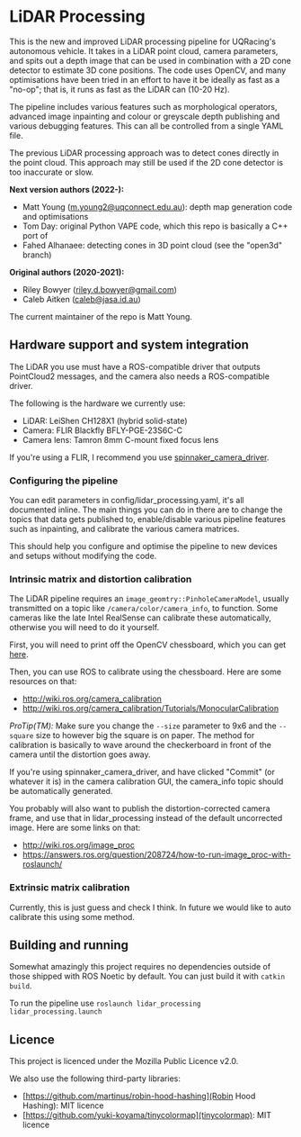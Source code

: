 # LiDAR Processing
This is the new and improved LiDAR processing pipeline for UQRacing's autonomous vehicle. 
It takes in a LiDAR point cloud, camera parameters, and spits out a depth image that can be used in 
combination with a 2D cone detector to estimate 3D cone positions. The code uses OpenCV, and many 
optimisations have been tried in an effort to have it be ideally as fast as a "no-op"; that is, 
it runs as fast as the LiDAR can (10-20 Hz).

The pipeline includes various features such as morphological operators, advanced image inpainting and
colour or greyscale depth publishing and various debugging features. This can all be controlled from
a single YAML file.

The previous LiDAR processing approach was to detect cones directly in the point cloud. This approach 
may still be used if the 2D cone detector is too inaccurate or slow.

**Next version authors (2022-):**

- Matt Young (m.young2@uqconnect.edu.au): depth map generation code and optimisations
- Tom Day: original Python VAPE code, which this repo is basically a C++ port of
- Fahed Alhanaee: detecting cones in 3D point cloud (see the "open3d" branch)

**Original authors (2020-2021):**

- Riley Bowyer (riley.d.bowyer@gmail.com)
- Caleb Aitken (caleb@jasa.id.au)

The current maintainer of the repo is Matt Young.

## Hardware support and system integration
The LiDAR you use must have a ROS-compatible driver that outputs PointCloud2 messages,
and the camera also needs a ROS-compatible driver.

The following is the hardware we currently use:

- LiDAR: LeiShen CH128X1 (hybrid solid-state)
- Camera: FLIR Blackfly BFLY-PGE-23S6C-C
- Camera lens: Tamron 8mm C-mount fixed focus lens

If you're using a FLIR, I recommend you use [spinnaker_camera_driver](http://wiki.ros.org/spinnaker_camera_driver).

### Configuring the pipeline
You can edit parameters in config/lidar_processing.yaml, it's all documented inline. The main things 
you can do in there are to change the topics that data gets published to, enable/disable various 
pipeline features such as inpainting, and calibrate the various camera matrices. 

This should help you configure and optimise the pipeline to new devices and setups without modifying
the code.

### Intrinsic matrix and distortion calibration
The LiDAR pipeline requires an `image_geomtry::PinholeCameraModel`, usually transmitted on a topic
like `/camera/color/camera_info`, to function. Some cameras like the late Intel RealSense can calibrate
these automatically, otherwise you will need to do it yourself.

First, you will need to print off the OpenCV chessboard, which you can get [here](https://github.com/opencv/opencv/blob/4.x/doc/pattern.png).

Then, you can use ROS to calibrate using the chessboard. Here are some resources on that:

- http://wiki.ros.org/camera_calibration
- http://wiki.ros.org/camera_calibration/Tutorials/MonocularCalibration

_ProTip(TM):_ Make sure you change the `--size` parameter to 9x6 and the `--square` size to however big the
square is on paper. The method for calibration is basically to wave around the checkerboard in front
of the camera until the distortion goes away.

If you're using spinnaker_camera_driver, and have clicked "Commit" (or whatever it is) in the camera
calibration GUI, the camera_info topic should be automatically generated.

You probably will also want to publish the distortion-corrected camera frame, and use that in lidar_processing
instead of the default uncorrected image. Here are some links on that:

- http://wiki.ros.org/image_proc
- https://answers.ros.org/question/208724/how-to-run-image_proc-with-roslaunch/

### Extrinsic matrix calibration
Currently, this is just guess and check I think. In future we would like to auto calibrate this using
some method.

## Building and running
Somewhat amazingly this project requires no dependencies outside of those shipped with ROS Noetic
by default. You can just build it with `catkin build`.

To run the pipeline use `roslaunch lidar_processing lidar_processing.launch`

## Licence
This project is licenced under the Mozilla Public Licence v2.0.

We also use the following third-party libraries:

- [https://github.com/martinus/robin-hood-hashing](Robin Hood Hashing): MIT licence
- [https://github.com/yuki-koyama/tinycolormap](tinycolormap): MIT licence
